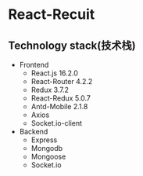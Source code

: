 # React-Recuit

## Technology stack(技术栈)
* Frontend
    - React.js 16.2.0
    - React-Router 4.2.2
    - Redux 3.7.2
    - React-Redux 5.0.7
    - Antd-Mobile 2.1.8
    - Axios
    - Socket.io-client
* Backend
    - Express
    - Mongodb
    - Mongoose
    - Socket.io
